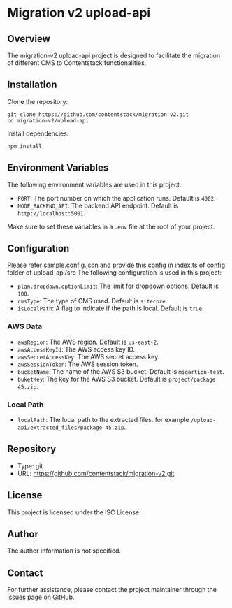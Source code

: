 # Migration v2 upload-api
## Overview
The migration-v2 upload-api project is designed to facilitate the migration of different CMS to Contentstack functionalities.

## Installation
Clone the repository:
```
git clone https://github.com/contentstack/migration-v2.git
cd migration-v2/upload-api
```
Install dependencies:
```
npm install
```

## Environment Variables

The following environment variables are used in this project:

- `PORT`: The port number on which the application runs. Default is `4002`.
- `NODE_BACKEND_API`: The backend API endpoint. Default is `http://localhost:5001`.

Make sure to set these variables in a `.env` file at the root of your project.

## Configuration
Please refer sample.config.json and provide this config in index.ts of config folder of upload-api/src
The following configuration is used in this project:

- `plan.dropdown.optionLimit`: The limit for dropdown options. Default is `100`.
- `cmsType`: The type of CMS used. Default is `sitecore`.
- `isLocalPath`: A flag to indicate if the path is local. Default is `true`.

### AWS Data
- `awsRegion`: The AWS region. Default is `us-east-2`.
- `awsAccessKeyId`: The AWS access key ID.
- `awsSecretAccessKey`: The AWS secret access key.
- `awsSessionToken`: The AWS session token.
- `bucketName`: The name of the AWS S3 bucket. Default is `migartion-test`.
- `buketKey`: The key for the AWS S3 bucket. Default is `project/package 45.zip`.

### Local Path
- `localPath`: The local path to the extracted files. for example `/upload-api/extracted_files/package 45.zip`.

## Repository
- Type: git
- URL: https://github.com/contentstack/migration-v2.git

## License
This project is licensed under the ISC License.

## Author
The author information is not specified.

## Contact
For further assistance, please contact the project maintainer through the issues page on GitHub.
